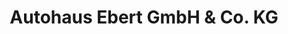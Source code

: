 ---
title: "Autohaus Ebert GmbH & Co. KG"
url: /bensheim/autohaus-ebert-gmbh-und-co-kg-robert-bosch-strasse/
shop: Autohaus
---